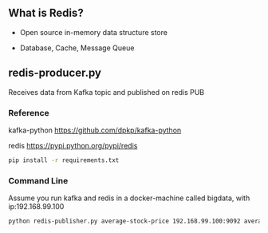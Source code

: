 ## What is Redis?

- Open source in-memory data structure store

- Database, Cache, Message Queue

## redis-producer.py

Receives data from Kafka topic and published on redis PUB


### Reference
kafka-python    https://github.com/dpkp/kafka-python

redis           https://pypi.python.org/pypi/redis

```sh
pip install -r requirements.txt
```

### Command Line
Assume you run kafka and redis in a docker-machine called bigdata, with ip:192.168.99.100
```sh
python redis-publisher.py average-stock-price 192.168.99.100:9092 average-stock-price 192.168.99.100 6379
```


